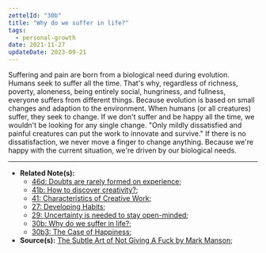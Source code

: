 ```yaml
---
zettelId: "30b"
title: "Why do we suffer in life?"
tags:
  - personal-growth
date: 2021-11-27
updateDate: 2023-09-21
---
```


Suffering and pain are born from a biological need during evolution. Humans seek to suffer all the time. That's why, regardless of richness, poverty, aloneness, being entirely social, hungriness, and fullness, everyone suffers from different things. Because evolution is based on small changes and adaption to the environment. When humans (or all creatures) suffer, they seek to change. If we don't suffer and be happy all the time, we wouldn't be looking for any single change. "Only mildly dissatisfied and painful creatures can put the work to innovate and survive." If there is no dissatisfaction, we never move a finger to change anything. Because we're happy with the current situation, we're driven by our biological needs.

---

- **Related Note(s):**
  - [46d: Doubts are rarely formed on experience](/notes/46d/);
  - [41b: How to discover creativity?](/notes/41b/);
  - [41: Characteristics of Creative Work](/notes/41/);
  - [27: Developing Habits](/notes/27/);
  - [29: Uncertainty is needed to stay open-minded](/notes/29/);
  - [30b: Why do we suffer in life?](/notes/30b/);
  - [30b3: The Case of Happiness](/notes/30b3/);
- **Source(s):** [The Subtle Art of Not Giving A Fuck by Mark Manson](/books/the-subtle-art-of-not-giving-a-fuck-by-mark-manson-book-summary-review-and-notes/);
